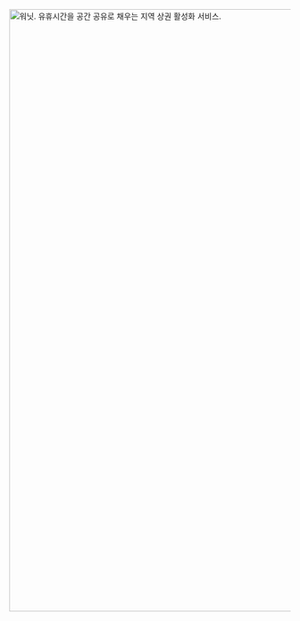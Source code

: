 <img width="1920" height="1080" alt="워닛. 유휴시간을 공간 공유로 채우는 지역 상권 활성화 서비스." src="https://github.com/user-attachments/assets/82a48f9d-52fc-4a4c-a575-f782d60a2376" />
